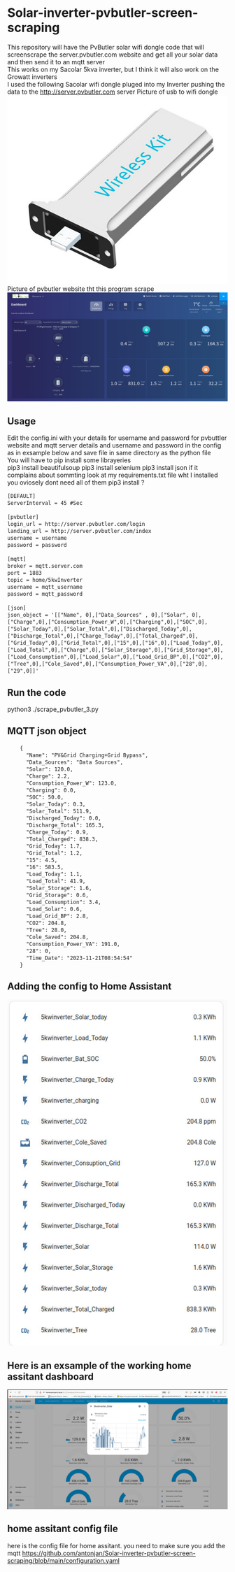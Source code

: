# Solar-inverter-pvbutler-screen-scraping
This repository will have the PvButler solar wifi dongle code that will screenscrape the server.pvbutler.com website and get all your solar data and then send it to an mqtt server<br>
This works on my Sacolar 5kva inverter, but I think it will also work on the Growatt inverters<br>
I used the following Sacolar wifi dongle pluged into my Inverter pushing the data to the http://server.pvbutler.com server
Picture of usb to wifi dongle<br>
![Alt text](sacolar_wifi_dongle.jpg?raw=true "USB wifi dongle")<br>
Picture of pvbutler website tht this program scrape<br>
![Alt text](pvbuttler_screen.jpg?raw=true "pvbutler web page")<br>

## Usage
Edit the config.ini with your details for username and password for pvbuttler website and mqtt server details and username and password in the config as in exsample below and save file in same directory as the python file<br>
You will have to pip install some librayeries<br>
pip3 install beautifulsoup
pip3 install selenium
pip3 install json
if it complains about sommting look at my requirements.txt file wht I installed you oviosely dont need all of them
pip3 install ?

    [DEFAULT]
    ServerInterval = 45 #Sec
    
    [pvbutler]
    login_url = http://server.pvbutler.com/login
    landing_url = http://server.pvbutler.com/index
    username = username
    password = password
    
    [mqtt]
    broker = mqtt.server.com
    port = 1883
    topic = home/5kwInverter
    username = mqtt_username
    password = mqtt_password
    
    [json]
    json_object = '[["Name", 0],["Data_Sources" , 0],["Solar", 0],["Charge",0],["Consumption_Power_W",0],["Charging",0],["SOC",0],["Solar_Today",0],["Solar_Total",0],["Discharged_Today",0],["Discharge_Total",0],["Charge_Today",0],["Total_Charged",0],["Grid_Today",0],["Grid_Total",0],["15",0],["16",0],["Load_Today",0],["Load_Total",0],["Charge",0],["Solar_Storage",0],["Grid_Storage",0],["Load_Consumption",0],["Load_Solar",0],["Load_Grid_BP",0],["CO2",0],["Tree",0],["Cole_Saved",0],["Consumption_Power_VA",0],["28",0],["29",0]]'

## Run the code 
python3 ./scrape_pvbutler_3.py

## MQTT json object

        {
          "Name": "PV&Grid Charging+Grid Bypass",
          "Data_Sources": "Data Sources",
          "Solar": 120.0,
          "Charge": 2.2,
          "Consumption_Power_W": 123.0,
          "Charging": 0.0,
          "SOC": 50.0,
          "Solar_Today": 0.3,
          "Solar_Total": 511.9,
          "Discharged_Today": 0.0,
          "Discharge_Total": 165.3,
          "Charge_Today": 0.9,
          "Total_Charged": 838.3,
          "Grid_Today": 1.7,
          "Grid_Total": 1.2,
          "15": 4.5,
          "16": 583.5,
          "Load_Today": 1.1,
          "Load_Total": 41.9,
          "Solar_Storage": 1.6,
          "Grid_Storage": 0.6,
          "Load_Consumption": 3.4,
          "Load_Solar": 0.6,
          "Load_Grid_BP": 2.8,
          "CO2": 204.8,
          "Tree": 28.0,
          "Cole_Saved": 204.8,
          "Consumption_Power_VA": 191.0,
          "28": 0,
          "Time_Date": "2023-11-21T08:54:54"
        }
## Adding the config to Home Assistant
![Alt text](home_assit_pvbuttler.jpg?raw=true "Home assitant screen shot")<br>

## Here is an exsample of the working home assitant dashboard
![Alt text](home_assitant_5kw.jpg?raw=true "Home assitant screen shot")<br>

## home assitant config file
here is the config file for home assitant. you need to make sure you add the mqtt 
https://github.com/antonjan/Solar-inverter-pvbutler-screen-scraping/blob/main/configuration.yaml 
